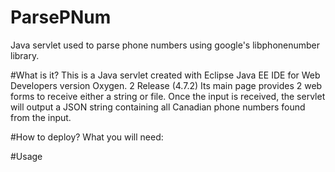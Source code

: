 # ParsePNum
Java servlet used to parse phone numbers using google's libphonenumber library.

#What is it?
This is a Java servlet created with Eclipse Java EE IDE for Web Developers version Oxygen. 2 Release (4.7.2)
Its main page provides 2 web forms to receive either a string or file.  Once the input is received, the servlet 
will output a JSON string containing all Canadian phone numbers found from the input.

#How to deploy?
What you will need:

#Usage
